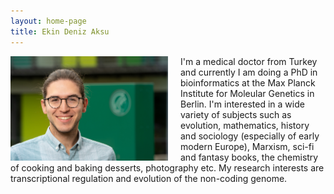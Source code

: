 ```yaml
---
layout: home-page
title: Ekin Deniz Aksu
---
```


<p><img src="https://raw.githubusercontent.com/ekinda/ekinda.github.io/master/foto.jpg" alt="A photo of me" title="That's me!" style="float:left; margin-right: 20px; width:50%; height:50%;">

I'm a medical doctor from Turkey and currently I am doing a PhD in bioinformatics at the Max Planck Institute for Moleular Genetics in Berlin. I'm interested in a wide variety of subjects such as evolution, mathematics, history and sociology (especially of early modern Europe), Marxism, sci-fi and fantasy books, the chemistry of cooking and baking desserts, photography etc. My research interests are transcriptional regulation and evolution of the non-coding genome.</p>
